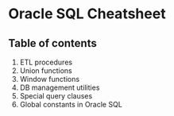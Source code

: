 # Oracle SQL Cheatsheet

## Table of contents
1. ETL procedures
2. Union functions
2. Window functions
3. DB management utilities
4. Special query clauses
5. Global constants in Oracle SQL
